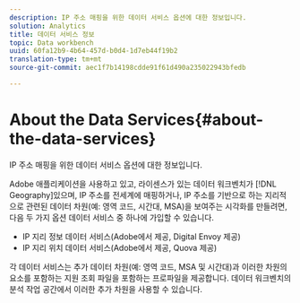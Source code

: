 ```yaml
---
description: IP 주소 매핑을 위한 데이터 서비스 옵션에 대한 정보입니다.
solution: Analytics
title: 데이터 서비스 정보
topic: Data workbench
uuid: 60fa12b9-4b64-457d-b0d4-1d7eb44f19b2
translation-type: tm+mt
source-git-commit: aec1f7b14198cdde91f61d490a235022943bfedb

---
```



# About the Data Services{#about-the-data-services}

IP 주소 매핑을 위한 데이터 서비스 옵션에 대한 정보입니다.

Adobe 애플리케이션을 사용하고 있고, 라이센스가 있는 데이터 워크벤치가 [!DNL Geography]있으며, IP 주소를 전세계에 매핑하거나, IP 주소를 기반으로 하는 지리적으로 관련된 데이터 차원(예: 영역 코드, 시간대, MSA)을 보여주는 시각화를 만들려면, 다음 두 가지 옵션 데이터 서비스 중 하나에 가입할 수 있습니다.

* IP 지리 정보 데이터 서비스(Adobe에서 제공, Digital Envoy 제공)
* IP 지리 위치 데이터 서비스(Adobe에서 제공, Quova 제공)

각 데이터 서비스는 추가 데이터 차원(예: 영역 코드, MSA 및 시간대)과 이러한 차원의 요소를 포함하는 지원 조회 파일을 포함하는 프로파일을 제공합니다. 데이터 워크벤치의 분석 작업 공간에서 이러한 추가 차원을 사용할 수 있습니다.
